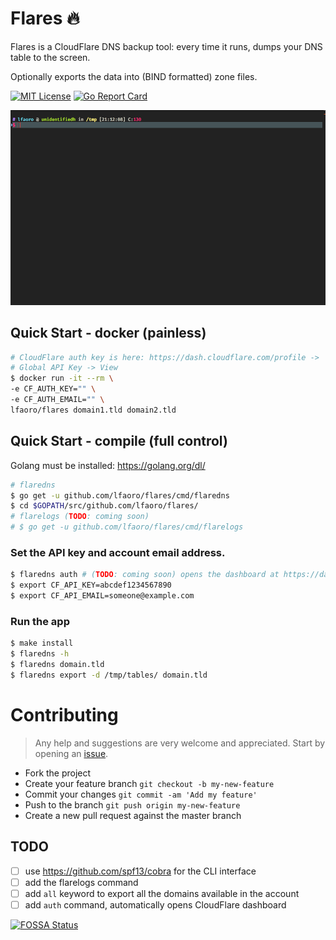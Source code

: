 # Flares 🔥

Flares is a CloudFlare DNS backup tool: every time it runs, dumps your DNS table to the screen.

Optionally exports the data into (BIND formatted) zone files.

[![MIT License](https://img.shields.io/badge/license-MIT-blue.svg?style=flat)](LICENSE) [![Go Report Card](https://goreportcard.com/badge/github.com/lfaoro/flares)](https://goreportcard.com/report/github.com/lfaoro/flares)

![flaredns_demo](static/flaredns_demo.gif)

## Quick Start - docker (painless)
```bash
# CloudFlare auth key is here: https://dash.cloudflare.com/profile ->
# Global API Key -> View
$ docker run -it --rm \
-e CF_AUTH_KEY="" \
-e CF_AUTH_EMAIL="" \
lfaoro/flares domain1.tld domain2.tld
```

## Quick Start - compile (full control)
Golang must be installed: https://golang.org/dl/
```bash
# flaredns
$ go get -u github.com/lfaoro/flares/cmd/flaredns
$ cd $GOPATH/src/github.com/lfaoro/flares/
# flarelogs (TODO: coming soon)
# $ go get -u github.com/lfaoro/flares/cmd/flarelogs
```
### Set the API key and account email address.
```bash
$ flaredns auth # (TODO: coming soon) opens the dashboard at https://dash.cloudflare.com/profile
$ export CF_API_KEY=abcdef1234567890
$ export CF_API_EMAIL=someone@example.com
```
### Run the app
```bash
$ make install
$ flaredns -h
$ flaredns domain.tld
$ flaredns export -d /tmp/tables/ domain.tld
```

# Contributing
> Any help and suggestions are very welcome and appreciated. Start by opening an [issue](https://github.com/lfaoro/flares/issues/new).

- Fork the project
- Create your feature branch `git checkout -b my-new-feature`
- Commit your changes `git commit -am 'Add my feature'`
- Push to the branch `git push origin my-new-feature`
- Create a new pull request against the master branch

## TODO
- [ ] use https://github.com/spf13/cobra for the CLI interface
- [ ] add the flarelogs command
- [ ] add `all` keyword to export all the domains available in the account
- [ ] add `auth` command, automatically opens CloudFlare dashboard

[![FOSSA Status](https://app.fossa.io/api/projects/git%2Bgithub.com%2Flfaoro%2Fflares.svg?type=large)](https://app.fossa.io/projects/git%2Bgithub.com%2Flfaoro%2Fflares?ref=badge_large)
